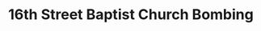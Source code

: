 ---
layout: events
title: 16th Street Baptist Church Bombing
year: 1963
image: media/images/baptist_church_bombing.jpeg
description: A bomb explodes on Sunday morning services, in Birmingham, Alabama, tragically killing four young school girls. This church was commonly used as a meeting place for civil rights leaders like MLK. A member of the Ku Klux Klan was charged with murder and burying the bombs.
songs: 
category: 16th street baptist
---